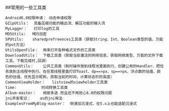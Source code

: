 ##常用的一些工具类

	Android6.0权限申请：	动态申请权限
	GZipUtils：	具备压缩功能的输出流、解压功能的输入流
	MyLogger：	打印log的工具
	MD5Utils:	MD5加密
	SPUtils:	sharedprefreences工具类（获取String、Int、Boolean类型的值，万能的put方法）
	UtilsOpenFile：	用来打开各种格式文件的工具类
	DownloadUtils：	下载工具类（获取当前激活的网络信息、获取网络类型、万能的文件下载工具、下载完成时,回调）
	CommonUtils：	公共工具类（耗时操作放到线程池里面执行、创建公用的Handler、把任务放到主线程中执行、在任意线程里面打印Toast、dp==>px、sp==>px、浮点数的估值、颜色的估值、优先显示昵称、获取当前的时间、计算状态栏的高度）
	CommonViewHolder：	listview的viewholder工具类
	time:			时间转换工具类
	Album-master：	相册多选 而且还不用担心6.0的权限问题
	jni开发笔记：	as的jni用法
	ExamplesFromMyBlog-master：	侧滑加沉浸式，在5.x上也能适配沉浸式
	
	
